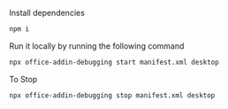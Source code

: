 Install dependencies
```bash
npm i
```

Run it locally by running the following command
```bash
npx office-addin-debugging start manifest.xml desktop
```

To Stop
```bash
npx office-addin-debugging stop manifest.xml desktop
```